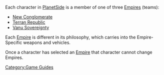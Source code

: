 Each character in [PlanetSide](/PlanetSide "wikilink") is a member of one
of three [Empires](/Empires "wikilink") (teams):

- [New Conglomerate](/New_Conglomerate "wikilink")
- [Terran Republic](/Terran_Republic "wikilink")
- [Vanu Sovereignty](/Vanu_Sovereignty "wikilink")

Each [Empire](/Empires "wikilink") is different in its philosophy, which
carries into the Empire-Specific weapons and vehicles.

Once a character has selected an [Empire](/Empires "wikilink") that
character cannot change Empires.

[Category:Game Guides](/Category:Game_Guides "wikilink")

